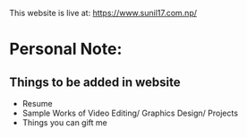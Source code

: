
This website is live at: https://www.sunil17.com.np/

# Personal Note:
## Things to be added in website
- Resume
- Sample Works of Video Editing/ Graphics Design/ Projects
- Things you can gift me